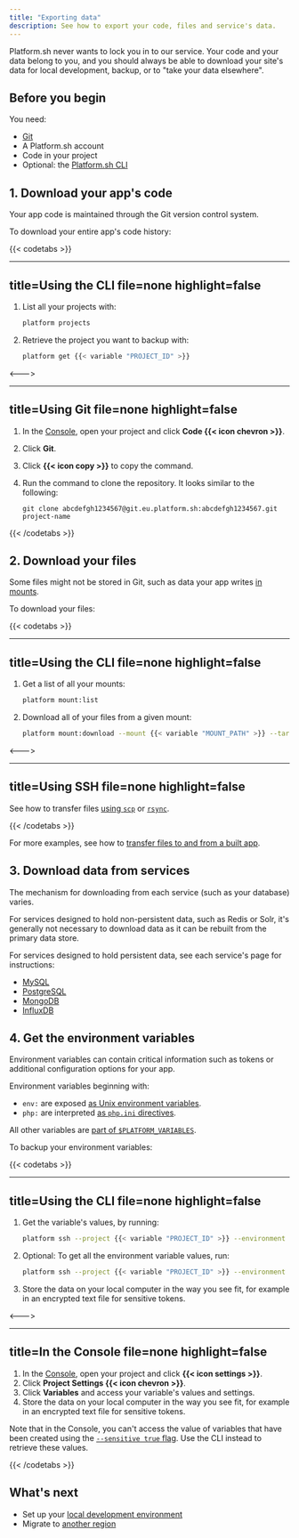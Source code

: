 ```yaml
---
title: "Exporting data"
description: See how to export your code, files and service's data.
---
```


Platform.sh never wants to lock you in to our service.
Your code and your data belong to you,
and you should always be able to download your site's data for local development,
backup, or to "take your data elsewhere".
## Before you begin

You need:

- [Git](https://git-scm.com/downloads)
- A Platform.sh account
- Code in your project
- Optional: the [Platform.sh CLI](../administration/cli/_index.md)

## 1. Download your app's code

Your app code is maintained through the Git version control system.

To download your entire app's code history:

{{< codetabs >}}

---
title=Using the CLI
file=none
highlight=false
---

1. List all your projects with:

   ```bash
   platform projects
   ```

2. Retrieve the project you want to backup with:

   ```bash
   platform get {{< variable "PROJECT_ID" >}}
   ```

<--->

---
title=Using Git
file=none
highlight=false
---

1. In the [Console](https://console.platform.sh/), open your project and click **Code {{< icon chevron >}}**.
2. Click **Git**.
3. Click **{{< icon copy >}}** to copy the command.
4. Run the command to clone the repository.
   It looks similar to the following:

   ```text
   git clone abcdefgh1234567@git.eu.platform.sh:abcdefgh1234567.git project-name
   ```

{{< /codetabs >}}

## 2. Download your files

Some files might not be stored in Git,
such as data your app writes [in mounts](../create-apps/app-reference.md#mounts).

To download your files:

{{< codetabs >}}

---
title=Using the CLI
file=none
highlight=false
---

1. Get a list of all your mounts:

   ```bash
   platform mount:list
   ```

2. Download all of your files from a given mount:

   ```bash
   platform mount:download --mount {{< variable "MOUNT_PATH" >}} --target ./{{< variable "LOCAL_FOLDER" >}}
   ```

<--->

---
title=Using SSH
file=none
highlight=false
---

See how to transfer files [using `scp`](../development/file-transfer.md#scp) or [`rsync`](../development/file-transfer.md#rsync).

{{< /codetabs >}}

For more examples, see how to [transfer files to and from a built app](../development/file-transfer.md).

## 3. Download data from services

The mechanism for downloading from each service (such as your database) varies.

For services designed to hold non-persistent data, such as Redis or Solr,
it's generally not necessary to download data as it can be rebuilt from the primary data store.

For services designed to hold persistent data, see each service's page for instructions:

- [MySQL](../add-services/mysql/_index.md#exporting-data)
- [PostgreSQL](../add-services/postgresql.md#exporting-data)
- [MongoDB](../add-services/mongodb.md#exporting-data)
- [InfluxDB](../add-services/influxdb.md#exporting-data)

## 4. Get the environment variables

Environment variables can contain critical information such as tokens or additional configuration options for your app.

Environment variables beginning with:

- `env:` are exposed [as Unix environment variables](../development/variables/_index.md#top-level-environment-variables).
- `php:` are interpreted [as `php.ini` directives](../development/variables/_index.md#php-specific-variables).

All other variables are [part of `$PLATFORM_VARIABLES`](../development/variables/use-variables.md#use-platformsh-provided-variables).

To backup your environment variables:

{{< codetabs >}}

---
title=Using the CLI
file=none
highlight=false
---

1. Get the variable's values, by running:

   ```bash
   platform ssh --project {{< variable "PROJECT_ID" >}} --environment {{< variable "ENVIRONMENT" >}} -- 'echo $PLATFORM_VARIABLES | base64 -d | jq'
   ```

2. Optional: To get all the environment variable values, run:

   ```bash
   platform ssh --project {{< variable "PROJECT_ID" >}} --environment {{< variable "ENVIRONMENT" >}} -- env
   ```

3. Store the data on your local computer in the way you see fit, for example in an encrypted text file for sensitive tokens.

<--->

---
title=In the Console
file=none
highlight=false
---

1. In the [Console](https://console.platform.sh/), open your project and click **{{< icon settings >}}**.
2. Click **Project Settings {{< icon chevron >}}**.
3. Click **Variables** and access your variable's values and settings.
4. Store the data on your local computer in the way you see fit, for example in an encrypted text file for sensitive tokens.

Note that in the Console, you can't access the value of variables that have been created using the [`--sensitive true` flag](../development/variables/set-variables.md#variable-options).
Use the CLI instead to retrieve these values.

{{< /codetabs >}}

## What's next

- Set up your [local development environment](../development/local/_index.md)
- Migrate to [another region](../projects/region-migration.md)